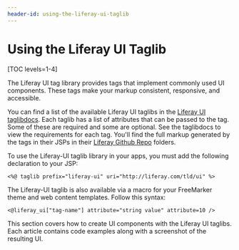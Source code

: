 ```yaml
---
header-id: using-the-liferay-ui-taglib
---
```


# Using the Liferay UI Taglib

[TOC levels=1-4]

The Liferay UI tag library provides tags that implement commonly used UI 
components. These tags make your markup consistent, responsive, and accessible. 

You can find a list of the available Liferay UI taglibs in the 
[Liferay UI taglibdocs](@platform-ref@/7.2-latest/taglibs/util-taglib/liferay-ui/tld-summary.html). 
Each taglib has a list of attributes that can be passed to the tag. Some of 
these are required and some are optional. See the taglibdocs to view the 
requirements for each tag. You'll find the full markup generated by the tags in 
their JSPs in their 
[Liferay Github Repo](https://github.com/liferay/liferay-portal/tree/7.2.x/portal-web/docroot/html/taglib/ui) 
folders.

To use the Liferay-UI taglib library in your apps, you must add the following 
declaration to your JSP:

```markup
<%@ taglib prefix="liferay-ui" uri="http://liferay.com/tld/ui" %>
```
    
The Liferay-UI taglib is also available via a macro for your FreeMarker theme 
and web content templates. Follow this syntax:

```markup
<@liferay_ui["tag-name"] attribute="string value" attribute=10 />
```

This section covers how to create UI components with the Liferay UI taglibs. 
Each article contains code examples along with a screenshot of the resulting UI. 
